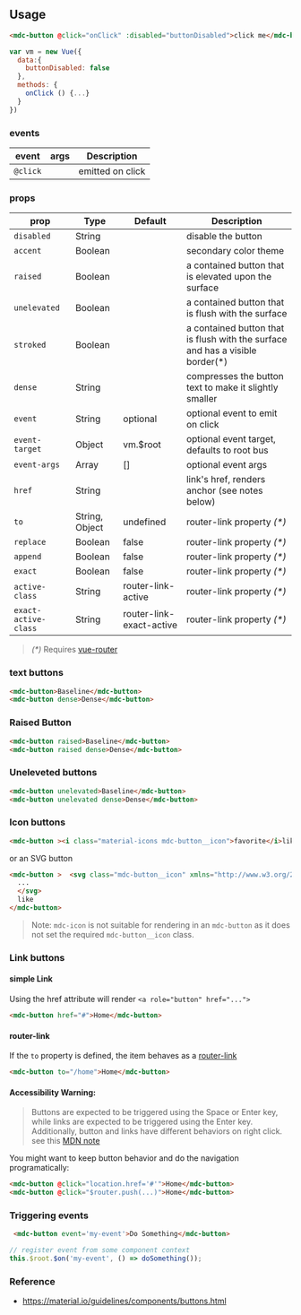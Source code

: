 ## Usage

```html
<mdc-button @click="onClick" :disabled="buttonDisabled">click me</mdc-button>
```

```javascript
var vm = new Vue({
  data:{
    buttonDisabled: false
  },
  methods: {
    onClick () {...}
  }
})
```

### events

| event    | args | Description      |
| -------- | ---- | ---------------- |
| `@click` |      | emitted on click |

### props

| prop                 | Type           | Default                  | Description                                                                    |
| -------------------- | -------------- | ------------------------ | ------------------------------------------------------------------------------ |
| `disabled`           | String         |                          | disable the button                                                             |
| `accent`             | Boolean        |                          | secondary color theme                                                          |
| `raised`             | Boolean        |                          | a contained button that is elevated upon the surface                           |
| `unelevated`         | Boolean        |                          | a contained button that is flush with the surface                              |
| `stroked`            | Boolean        |                          | a contained button that is flush with the surface and has a visible border(\*) |
| `dense`              | String         |                          | compresses the button text to make it slightly smaller                         |
| `event`              | String         | optional                 | optional event to emit on click                                                |
| `event-target`       | Object         | vm.$root                 | optional event target, defaults to root bus                                    |
| `event-args`         | Array          | []                       | optional event args                                                            |
| `href`               | String         |                          | link's href, renders anchor (see notes below)                                  |
| `to`                 | String, Object | undefined                | router-link property _(\*)_                                                    |
| `replace`            | Boolean        | false                    | router-link property _(\*)_                                                    |
| `append`             | Boolean        | false                    | router-link property _(\*)_                                                    |
| `exact`              | Boolean        | false                    | router-link property _(\*)_                                                    |
| `active-class`       | String         | router-link-active       | router-link property _(\*)_                                                    |
| `exact-active-class` | String         | router-link-exact-active | router-link property _(\*)_                                                    |

> _(\*)_ Requires [vue-router](https://router.vuejs.org)

### text buttons

```html
<mdc-button>Baseline</mdc-button>
<mdc-button dense>Dense</mdc-button>
```

### Raised Button

```html
<mdc-button raised>Baseline</mdc-button>
<mdc-button raised dense>Dense</mdc-button>
```

### Uneleveted buttons

```html
<mdc-button unelevated>Baseline</mdc-button>
<mdc-button unelevated dense>Dense</mdc-button>
```

### Icon buttons

```html
<mdc-button ><i class="material-icons mdc-button__icon">favorite</i>like</mdc-button>
```

or an SVG button

```html
<mdc-button >  <svg class="mdc-button__icon" xmlns="http://www.w3.org/2000/svg" viewBox="...">
  ...
  </svg>
  like
</mdc-button>
```

> Note: `mdc-icon` is not suitable for rendering in an `mdc-button` as it does not set the required `mdc-button__icon` class.

### Link buttons

#### simple Link

Using the href attribute will render `<a role="button" href="...">`

```html
<mdc-button href="#">Home</mdc-button>
```

#### router-link

If the `to` property is defined, the item behaves as a
[router-link](https://router.vuejs.org/en/api/router-link.html)

```html
<mdc-button to="/home">Home</mdc-button>
```

#### Accessibility Warning:

> Buttons are expected to be triggered using the Space or Enter key,
> while links are expected to be triggered using the Enter key.
> Additionally, button and links have different behaviors on right click.
> see this [MDN note](https://developer.mozilla.org/en-US/docs/Web/Accessibility/ARIA/ARIA_Techniques/Using_the_button_role#Keyboard_and_focus)

You might want to keep button behavior and do the navigation programatically:

```html
<mdc-button @click="location.href='#'">Home</mdc-button>
<mdc-button @click="$router.push(...)">Home</mdc-button>
```

### Triggering events

```html
 <mdc-button event='my-event'>Do Something</mdc-button>
```

```javascript
// register event from some component context
this.$root.$on('my-event', () => doSomething());
```

### Reference

* <https://material.io/guidelines/components/buttons.html>
